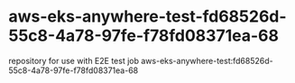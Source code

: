 # aws-eks-anywhere-test-fd68526d-55c8-4a78-97fe-f78fd08371ea-68
repository for use with E2E test job aws-eks-anywhere-test:fd68526d-55c8-4a78-97fe-f78fd08371ea-68
